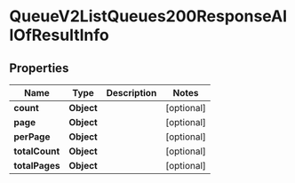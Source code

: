 

# QueueV2ListQueues200ResponseAllOfResultInfo


## Properties

| Name | Type | Description | Notes |
|------------ | ------------- | ------------- | -------------|
|**count** | **Object** |  |  [optional] |
|**page** | **Object** |  |  [optional] |
|**perPage** | **Object** |  |  [optional] |
|**totalCount** | **Object** |  |  [optional] |
|**totalPages** | **Object** |  |  [optional] |




